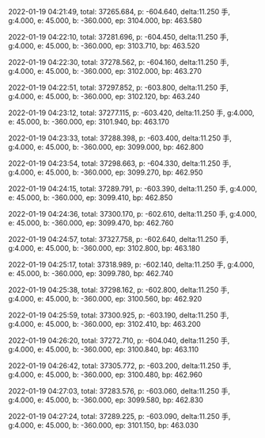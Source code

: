 2022-01-19 04:21:49, total: 37265.684, p: -604.640, delta:11.250 手, g:4.000, e: 45.000, b: -360.000, ep: 3104.000, bp: 463.580

2022-01-19 04:22:10, total: 37281.696, p: -604.450, delta:11.250 手, g:4.000, e: 45.000, b: -360.000, ep: 3103.710, bp: 463.520

2022-01-19 04:22:30, total: 37278.562, p: -604.160, delta:11.250 手, g:4.000, e: 45.000, b: -360.000, ep: 3102.000, bp: 463.270

2022-01-19 04:22:51, total: 37297.852, p: -603.800, delta:11.250 手, g:4.000, e: 45.000, b: -360.000, ep: 3102.120, bp: 463.240

2022-01-19 04:23:12, total: 37277.115, p: -603.420, delta:11.250 手, g:4.000, e: 45.000, b: -360.000, ep: 3101.940, bp: 463.170

2022-01-19 04:23:33, total: 37288.398, p: -603.400, delta:11.250 手, g:4.000, e: 45.000, b: -360.000, ep: 3099.000, bp: 462.800

2022-01-19 04:23:54, total: 37298.663, p: -604.330, delta:11.250 手, g:4.000, e: 45.000, b: -360.000, ep: 3099.270, bp: 462.950

2022-01-19 04:24:15, total: 37289.791, p: -603.390, delta:11.250 手, g:4.000, e: 45.000, b: -360.000, ep: 3099.410, bp: 462.850

2022-01-19 04:24:36, total: 37300.170, p: -602.610, delta:11.250 手, g:4.000, e: 45.000, b: -360.000, ep: 3099.470, bp: 462.760

2022-01-19 04:24:57, total: 37327.758, p: -602.640, delta:11.250 手, g:4.000, e: 45.000, b: -360.000, ep: 3102.800, bp: 463.180

2022-01-19 04:25:17, total: 37318.989, p: -602.140, delta:11.250 手, g:4.000, e: 45.000, b: -360.000, ep: 3099.780, bp: 462.740

2022-01-19 04:25:38, total: 37298.162, p: -602.800, delta:11.250 手, g:4.000, e: 45.000, b: -360.000, ep: 3100.560, bp: 462.920

2022-01-19 04:25:59, total: 37300.925, p: -603.190, delta:11.250 手, g:4.000, e: 45.000, b: -360.000, ep: 3102.410, bp: 463.200

2022-01-19 04:26:20, total: 37272.710, p: -604.040, delta:11.250 手, g:4.000, e: 45.000, b: -360.000, ep: 3100.840, bp: 463.110

2022-01-19 04:26:42, total: 37305.772, p: -603.200, delta:11.250 手, g:4.000, e: 45.000, b: -360.000, ep: 3100.480, bp: 462.960

2022-01-19 04:27:03, total: 37283.576, p: -603.060, delta:11.250 手, g:4.000, e: 45.000, b: -360.000, ep: 3099.580, bp: 462.830

2022-01-19 04:27:24, total: 37289.225, p: -603.090, delta:11.250 手, g:4.000, e: 45.000, b: -360.000, ep: 3101.150, bp: 463.030
